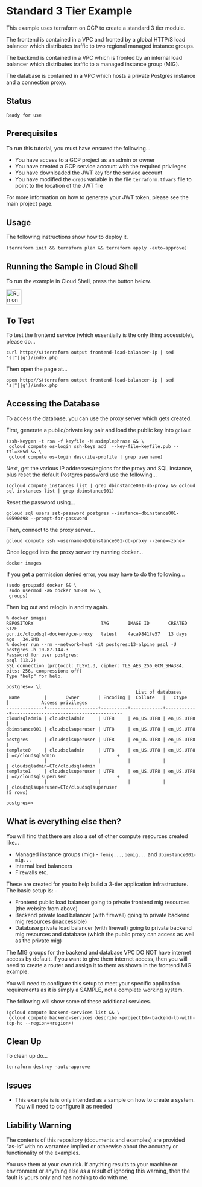 Standard 3 Tier Example
=======================

This example uses terraform on GCP to create a standard 3 tier module.

The frontend is contained in a VPC and fronted by a global HTTP/S load balancer which distributes traffic to two regional managed instance groups.

The backend is contained in a VPC which is fronted by an internal load balancer which distributes traffic to a managed instance group (MIG).

The database is contained in a VPC which hosts a private Postgres instance and a connection proxy.

Status
------
````
Ready for use
````

Prerequisites
-------------
To run this tutorial, you must have ensured the following...

* You have access to a GCP project as an admin or owner
* You have created a GCP service account with the required privileges
* You have downloaded the JWT key for the service account
* You have modified the `creds` variable in the file `terraform.tfvars` file to point to the location of the JWT file

For more information on how to generate your JWT token, please see the main project page.

Usage
-----
The following instructions show how to deploy it.

    (terraform init && terraform plan && terraform apply -auto-approve)

Running the Sample in Cloud Shell
---------------------------------
To run the example in Cloud Shell, press the button below.

[<img src="http://gstatic.com/cloudssh/images/open-btn.png" alt="Run on Google Cloud" height="40">][run_button_auto]

To Test
-------
To test the frontend service (which essentially is the only thing accessible), please do...

    curl http://$(terraform output frontend-load-balancer-ip | sed 's|"||g')/index.php
    
Then open the page at...

    open http://$(terraform output frontend-load-balancer-ip | sed 's|"||g')/index.php

Accessing the Database
----------------------
To access the database, you can use the proxy server which gets created.

First, generate a public/private key pair and load the public key into `gcloud`

    (ssh-keygen -t rsa -f keyfile -N asimplephrase && \
     gcloud compute os-login ssh-keys add  --key-file=keyfile.pub --ttl=365d && \
     gcloud compute os-login describe-profile | grep username)

Next, get the various IP addresses/regions for the proxy and SQL instance, plus reset the default
Postgres password use the following...

    (gcloud compute instances list | grep dbinstance001-db-proxy && gcloud sql instances list | grep dbinstance001)
    
Reset the password using...

    gcloud sql users set-password postgres --instance=dbinstance001-60590d98 --prompt-for-password

Then, connect to the proxy server...

    gcloud compute ssh <username>@dbinstance001-db-proxy --zone=<zone>

Once logged into the proxy server try running docker...

    docker images

If you get a permission denied error, you may have to do the following...

    (sudo groupadd docker && \
     sudo usermod -aG docker $USER && \
     groups)

Then log out and relogin in and try again.

    % docker images
    REPOSITORY                         TAG       IMAGE ID       CREATED       SIZE
    gcr.io/cloudsql-docker/gce-proxy   latest    4aca9841fe57   13 days ago   34.9MB
    % docker run --rm --network=host -it postgres:13-alpine psql -U postgres -h 10.87.144.3
    Password for user postgres:
    psql (13.2)
    SSL connection (protocol: TLSv1.3, cipher: TLS_AES_256_GCM_SHA384, bits: 256, compression: off)
    Type "help" for help.

    postgres=> \l
                                                    List of databases
     Name         |       Owner       | Encoding |  Collate   |   Ctype    |            Access privileges
    --------------+-------------------+----------+------------+------------+-----------------------------------------
    cloudsqladmin | cloudsqladmin     | UTF8     | en_US.UTF8 | en_US.UTF8 |
    dbinstance001 | cloudsqlsuperuser | UTF8     | en_US.UTF8 | en_US.UTF8 |
    postgres      | cloudsqlsuperuser | UTF8     | en_US.UTF8 | en_US.UTF8 |
    template0     | cloudsqladmin     | UTF8     | en_US.UTF8 | en_US.UTF8 | =c/cloudsqladmin                       +
                  |                   |          |            |            | cloudsqladmin=CTc/cloudsqladmin
    template1     | cloudsqlsuperuser | UTF8     | en_US.UTF8 | en_US.UTF8 | =c/cloudsqlsuperuser                   +
                  |                   |          |            |            | cloudsqlsuperuser=CTc/cloudsqlsuperuser
    (5 rows)

    postgres=>

What is everything else then?
-----------------------------
You will find that there are also a set of other compute resources created like...
- Managed instance groups (mig) - `femig...`, `bemig...` and `dbinstance001-mig...`
- Internal load balancers
- Firewalls etc.

These are created for you to help build a 3-tier application infrastructure. The basic setup is: -
- Frontend public load balancer going to private frontend mig resources (the website from above)
- Backend private load balancer (with firewall) going to private backend mig resources (inaccessible)
- Database private load balancer (with firewall) going to private backend mig resources and database (which the public proxy can access as well as the private mig)

The MIG groups for the backend and database VPC DO NOT have internet access by default. If you want
to give them internet access, then you will need to create a router and assign it to them as shown in
the frontend MIG example.

You will need to configure this setup to meet your specific application requirements as it is simply
a SAMPLE, not a complete working system.

The following will show some of these additional services.

    (gcloud compute backend-services list && \
     gcloud compute backend-services describe <projectId>-backend-lb-with-tcp-hc --region=<region>)

Clean Up
--------
To clean up do...

    terraform destroy -auto-approve

Issues
------
- This example is is only intended as a sample on how to create a system. You will need to configure it as needed

Liability Warning
-----------------
The contents of this repository (documents and examples) are provided “as-is” with no warrantee implied
or otherwise about the accuracy or functionality of the examples.

You use them at your own risk. If anything results to your machine or environment or anything else as a
result of ignoring this warning, then the fault is yours only and has nothing to do with me.

[run_button_auto]: https://console.cloud.google.com/cloudshell/open?git_repo=https://github.com/tpayne/terraform-examples&working_dir=samples/GCP/templates/standard3tier&page=shell&tutorial=README.md
